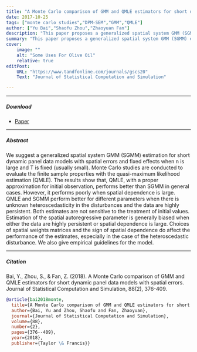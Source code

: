 ```yaml
---
title: "A Monte Carlo comparison of GMM and QMLE estimators for short dynamic panel data models with spatial errors" 
date: 2017-10-25
tags: ["monte carlo studies","DPM-SEM","GMM","QMLE"]
author: ["Yu Bai","Shaofu Zhou","Zhaoyuan Fan"]
description: "This paper proposes a generalized spatial system GMM (SGMM) estimation for short dynamic panel data models with spatial errors and fixed effects. Published in the Journal of Statistical Computation and Simulation, 2018." 
summary: "This paper proposes a generalized spatial system GMM (SGMM) estimation for short dynamic panel data models with spatial errors and fixed effects." 
cover:
    image: ""
    alt: "Some Uses For Olive Oil"
    relative: true
editPost:
    URL: "https://www.tandfonline.com/journals/gscs20"
    Text: "Journal of Statistical Computation and Simulation"

---
```


---

##### Download

+ [Paper](https://www.tandfonline.com/doi/abs/10.1080/00949655.2017.1392522)

---

##### Abstract

We suggest a generalized spatial system GMM (SGMM) estimation for short dynamic panel data models with spatial errors and fixed effects when n is large and T is fixed (usually small). Monte Carlo studies are conducted to evaluate the finite sample properties with the quasi-maximum likelihood estimation (QMLE). The results show that, QMLE, with a proper approximation for initial observation, performs better than SGMM in general cases. However, it performs poorly when spatial dependence is large. QMLE and SGMM perform better for different parameters when there is unknown heteroscedasticity in the disturbances and the data are highly persistent. Both estimates are not sensitive to the treatment of initial values. Estimation of the spatial autoregressive parameter is generally biased when either the data are highly persistent or spatial dependence is large. Choices of spatial weights matrices and the sign of spatial dependence do affect the performance of the estimates, especially in the case of the heteroscedastic disturbance. We also give empirical guidelines for the model.

---

##### Citation

Bai, Y., Zhou, S., & Fan, Z. (2018). A Monte Carlo comparison of GMM and QMLE estimators for short dynamic panel data models with spatial errors. Journal of Statistical Computation and Simulation, 88(2), 376-409.

```BibTeX
@article{bai2018monte,
  title={A Monte Carlo comparison of GMM and QMLE estimators for short dynamic panel data models with spatial errors},
  author={Bai, Yu and Zhou, Shaofu and Fan, Zhaoyuan},
  journal={Journal of Statistical Computation and Simulation},
  volume={88},
  number={2},
  pages={376--409},
  year={2018},
  publisher={Taylor \& Francis}}
```

